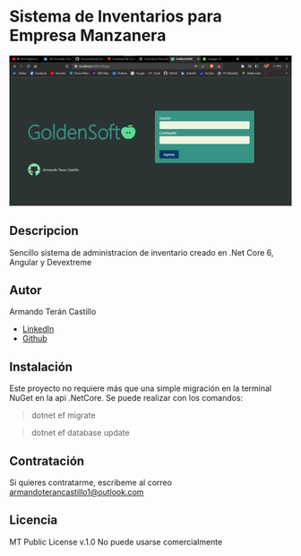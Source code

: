 
# Sistema de Inventarios para Empresa Manzanera

![Ventana de Login](Captures/GoldenSoftlogin.png)
## Descripcion
Sencillo sistema de administracion de inventario creado en .Net Core 6, Angular y Devextreme
## Autor
Armando Terán Castillo 
* [LinkedIn](https://www.linkedin.com/in/armandoterancastillo/)
* [Github](https://github.com/ArmandoTeranCastillo)
## Instalación
Este proyecto no requiere más que una simple migración en la terminal NuGet en la api .NetCore.
Se puede realizar con los comandos:

> dotnet ef migrate

> dotnet ef database update

## Contratación
Si quieres contratarme, escribeme al correo armandoterancastillo1@outlook.com

## Licencia
MT Public License v.1.0 No puede usarse comercialmente


